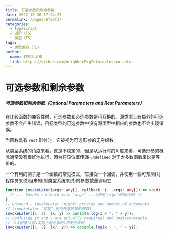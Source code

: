 ```yaml
---
title: 可选参数和剩余参数
date: 2022-10-30 17:24:27
permalink: /pages/6f0af3/
categories:
  - TypeScript
  - 进阶（TS）
  - 类型（TS）
tags:
  - 类型兼容（TS）
author: 
  name: 邻家大龙猫
  link: https://github.com/neighborBigTotoro/totoro-notes
---
```




# 可选参数和剩余参数

##### 可选参数和剩余参数（Optional Parameters and Rest Parameters）



在比较函数的兼容性时，可选参数和必选参数是可互换的。源类型上有额外的可选参数不会产生错误，目标类型的可选参数中没有源类型中相应的参数也不会出现错误。


当函数具有 `rest` 形参时，它被视为可选形参的无穷级数。


从类型系统的角度来看，这是不稳定的，但是从运行时的角度来看，可选形参的概念通常没有很好地执行，因为在该位置传递 `undefined` 对于大多数函数来说是等价的。


一个有利的例子是一个函数的常见模式，它接受一个回调，并使用一些可预测(对程序员来说)但未知(对类型系统来说)的参数数量调用它:


``` ts
function invokeLater(args: any[], callback: (...args: any[]) => void) {
  /* ... Invoke callback with 'args' ...(使用'args'调用回调) */
}
// Unsound - invokeLater "might" provide any number of arguments
// (invokeLater “可能” 提供任意数量的参数)
invokeLater([1, 2], (x, y) => console.log(x + ", " + y));
// Confusing (x and y are actually required) and undiscoverable
// 令人困惑(x和y实际上是必需的)和无法发现
invokeLater([1, 2], (x?, y?) => console.log(x + ", " + y));
```